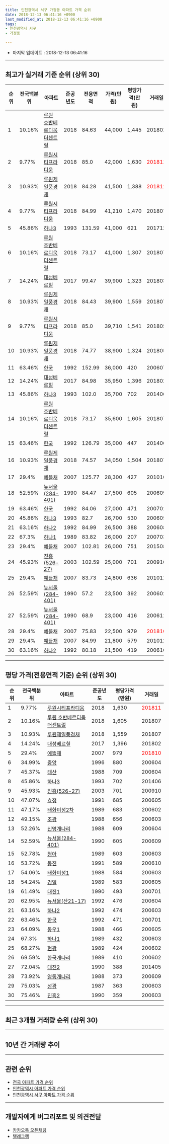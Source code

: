 ```yaml
---
title: 인천광역시 서구 가정동 아파트 가격 순위
date: 2018-12-13 06:41:16 +0900
last_modified_at: 2018-12-13 06:41:16 +0900
tags:
- 인천광역시 서구
- 가정동

---
```


* 마지막 업데이트 : 2018-12-13 06:41:16

---

## 최고가 실거래 기준 순위 (상위 30)


|순위|전국백분위|아파트|준공년도|전용면적|가격(만원)|평당가격(만원)|거래일|
|---|---|---|---|---|---|---|---|
|1|10.16%|[루원 호반베르디움 더센트럴](https://search.naver.com/search.naver?query=%EC%9D%B8%EC%B2%9C%EA%B4%91%EC%97%AD%EC%8B%9C+%EC%84%9C%EA%B5%AC+%EA%B0%80%EC%A0%95%EB%8F%99+%EB%A3%A8%EC%9B%90+%ED%98%B8%EB%B0%98%EB%B2%A0%EB%A5%B4%EB%94%94%EC%9B%80+%EB%8D%94%EC%84%BC%ED%8A%B8%EB%9F%B4)|2018|84.63|44,000|1,445|201801|
|2|9.77%|[루원시티프라디움](https://search.naver.com/search.naver?query=%EC%9D%B8%EC%B2%9C%EA%B4%91%EC%97%AD%EC%8B%9C+%EC%84%9C%EA%B5%AC+%EA%B0%80%EC%A0%95%EB%8F%99+%EB%A3%A8%EC%9B%90%EC%8B%9C%ED%8B%B0%ED%94%84%EB%9D%BC%EB%94%94%EC%9B%80)|2018|85.0|42,000|1,630|<span style="color:red">201811</span>|
|3|10.93%|[루원제일풍경채](https://search.naver.com/search.naver?query=%EC%9D%B8%EC%B2%9C%EA%B4%91%EC%97%AD%EC%8B%9C+%EC%84%9C%EA%B5%AC+%EA%B0%80%EC%A0%95%EB%8F%99+%EB%A3%A8%EC%9B%90%EC%A0%9C%EC%9D%BC%ED%92%8D%EA%B2%BD%EC%B1%84)|2018|84.28|41,500|1,388|<span style="color:red">201811</span>|
|4|9.77%|[루원시티프라디움](https://search.naver.com/search.naver?query=%EC%9D%B8%EC%B2%9C%EA%B4%91%EC%97%AD%EC%8B%9C+%EC%84%9C%EA%B5%AC+%EA%B0%80%EC%A0%95%EB%8F%99+%EB%A3%A8%EC%9B%90%EC%8B%9C%ED%8B%B0%ED%94%84%EB%9D%BC%EB%94%94%EC%9B%80)|2018|84.99|41,210|1,470|201807|
|5|45.86%|[하나3](https://search.naver.com/search.naver?query=%EC%9D%B8%EC%B2%9C%EA%B4%91%EC%97%AD%EC%8B%9C+%EC%84%9C%EA%B5%AC+%EA%B0%80%EC%A0%95%EB%8F%99+%ED%95%98%EB%82%983)|1993|131.59|41,000|621|201712|
|6|10.16%|[루원 호반베르디움 더센트럴](https://search.naver.com/search.naver?query=%EC%9D%B8%EC%B2%9C%EA%B4%91%EC%97%AD%EC%8B%9C+%EC%84%9C%EA%B5%AC+%EA%B0%80%EC%A0%95%EB%8F%99+%EB%A3%A8%EC%9B%90+%ED%98%B8%EB%B0%98%EB%B2%A0%EB%A5%B4%EB%94%94%EC%9B%80+%EB%8D%94%EC%84%BC%ED%8A%B8%EB%9F%B4)|2018|73.17|41,000|1,307|201807|
|7|14.24%|[대성베르힐](https://search.naver.com/search.naver?query=%EC%9D%B8%EC%B2%9C%EA%B4%91%EC%97%AD%EC%8B%9C+%EC%84%9C%EA%B5%AC+%EA%B0%80%EC%A0%95%EB%8F%99+%EB%8C%80%EC%84%B1%EB%B2%A0%EB%A5%B4%ED%9E%90)|2017|99.47|39,900|1,323|201803|
|8|10.93%|[루원제일풍경채](https://search.naver.com/search.naver?query=%EC%9D%B8%EC%B2%9C%EA%B4%91%EC%97%AD%EC%8B%9C+%EC%84%9C%EA%B5%AC+%EA%B0%80%EC%A0%95%EB%8F%99+%EB%A3%A8%EC%9B%90%EC%A0%9C%EC%9D%BC%ED%92%8D%EA%B2%BD%EC%B1%84)|2018|84.43|39,900|1,559|201807|
|9|9.77%|[루원시티프라디움](https://search.naver.com/search.naver?query=%EC%9D%B8%EC%B2%9C%EA%B4%91%EC%97%AD%EC%8B%9C+%EC%84%9C%EA%B5%AC+%EA%B0%80%EC%A0%95%EB%8F%99+%EB%A3%A8%EC%9B%90%EC%8B%9C%ED%8B%B0%ED%94%84%EB%9D%BC%EB%94%94%EC%9B%80)|2018|85.0|39,710|1,541|201805|
|10|10.93%|[루원제일풍경채](https://search.naver.com/search.naver?query=%EC%9D%B8%EC%B2%9C%EA%B4%91%EC%97%AD%EC%8B%9C+%EC%84%9C%EA%B5%AC+%EA%B0%80%EC%A0%95%EB%8F%99+%EB%A3%A8%EC%9B%90%EC%A0%9C%EC%9D%BC%ED%92%8D%EA%B2%BD%EC%B1%84)|2018|74.77|38,900|1,324|201805|
|11|63.46%|[한국](https://search.naver.com/search.naver?query=%EC%9D%B8%EC%B2%9C%EA%B4%91%EC%97%AD%EC%8B%9C+%EC%84%9C%EA%B5%AC+%EA%B0%80%EC%A0%95%EB%8F%99+%ED%95%9C%EA%B5%AD)|1992|152.99|36,000|420|200607|
|12|14.24%|[대성베르힐](https://search.naver.com/search.naver?query=%EC%9D%B8%EC%B2%9C%EA%B4%91%EC%97%AD%EC%8B%9C+%EC%84%9C%EA%B5%AC+%EA%B0%80%EC%A0%95%EB%8F%99+%EB%8C%80%EC%84%B1%EB%B2%A0%EB%A5%B4%ED%9E%90)|2017|84.98|35,950|1,396|201802|
|13|45.86%|[하나3](https://search.naver.com/search.naver?query=%EC%9D%B8%EC%B2%9C%EA%B4%91%EC%97%AD%EC%8B%9C+%EC%84%9C%EA%B5%AC+%EA%B0%80%EC%A0%95%EB%8F%99+%ED%95%98%EB%82%983)|1993|102.0|35,700|702|201406|
|14|10.16%|[루원 호반베르디움 더센트럴](https://search.naver.com/search.naver?query=%EC%9D%B8%EC%B2%9C%EA%B4%91%EC%97%AD%EC%8B%9C+%EC%84%9C%EA%B5%AC+%EA%B0%80%EC%A0%95%EB%8F%99+%EB%A3%A8%EC%9B%90+%ED%98%B8%EB%B0%98%EB%B2%A0%EB%A5%B4%EB%94%94%EC%9B%80+%EB%8D%94%EC%84%BC%ED%8A%B8%EB%9F%B4)|2018|73.17|35,600|1,605|201807|
|15|63.46%|[한국](https://search.naver.com/search.naver?query=%EC%9D%B8%EC%B2%9C%EA%B4%91%EC%97%AD%EC%8B%9C+%EC%84%9C%EA%B5%AC+%EA%B0%80%EC%A0%95%EB%8F%99+%ED%95%9C%EA%B5%AD)|1992|126.79|35,000|447|201406|
|16|10.93%|[루원제일풍경채](https://search.naver.com/search.naver?query=%EC%9D%B8%EC%B2%9C%EA%B4%91%EC%97%AD%EC%8B%9C+%EC%84%9C%EA%B5%AC+%EA%B0%80%EC%A0%95%EB%8F%99+%EB%A3%A8%EC%9B%90%EC%A0%9C%EC%9D%BC%ED%92%8D%EA%B2%BD%EC%B1%84)|2018|74.57|34,050|1,504|201807|
|17|29.4%|[예뜰채](https://search.naver.com/search.naver?query=%EC%9D%B8%EC%B2%9C%EA%B4%91%EC%97%AD%EC%8B%9C+%EC%84%9C%EA%B5%AC+%EA%B0%80%EC%A0%95%EB%8F%99+%EC%98%88%EB%9C%B0%EC%B1%84)|2007|125.77|28,300|427|201010|
|18|52.59%|[뉴서울(284-401)](https://search.naver.com/search.naver?query=%EC%9D%B8%EC%B2%9C%EA%B4%91%EC%97%AD%EC%8B%9C+%EC%84%9C%EA%B5%AC+%EA%B0%80%EC%A0%95%EB%8F%99+%EB%89%B4%EC%84%9C%EC%9A%B8%28284-401%29)|1990|84.47|27,500|605|200609|
|19|63.46%|[한국](https://search.naver.com/search.naver?query=%EC%9D%B8%EC%B2%9C%EA%B4%91%EC%97%AD%EC%8B%9C+%EC%84%9C%EA%B5%AC+%EA%B0%80%EC%A0%95%EB%8F%99+%ED%95%9C%EA%B5%AD)|1992|84.06|27,000|471|200701|
|20|45.86%|[하나3](https://search.naver.com/search.naver?query=%EC%9D%B8%EC%B2%9C%EA%B4%91%EC%97%AD%EC%8B%9C+%EC%84%9C%EA%B5%AC+%EA%B0%80%EC%A0%95%EB%8F%99+%ED%95%98%EB%82%983)|1993|82.7|26,700|530|200605|
|21|63.16%|[하나2](https://search.naver.com/search.naver?query=%EC%9D%B8%EC%B2%9C%EA%B4%91%EC%97%AD%EC%8B%9C+%EC%84%9C%EA%B5%AC+%EA%B0%80%EC%A0%95%EB%8F%99+%ED%95%98%EB%82%982)|1992|84.99|26,500|388|200608|
|22|67.3%|[하나1](https://search.naver.com/search.naver?query=%EC%9D%B8%EC%B2%9C%EA%B4%91%EC%97%AD%EC%8B%9C+%EC%84%9C%EA%B5%AC+%EA%B0%80%EC%A0%95%EB%8F%99+%ED%95%98%EB%82%981)|1989|83.82|26,000|207|200703|
|23|29.4%|[예뜰채](https://search.naver.com/search.naver?query=%EC%9D%B8%EC%B2%9C%EA%B4%91%EC%97%AD%EC%8B%9C+%EC%84%9C%EA%B5%AC+%EA%B0%80%EC%A0%95%EB%8F%99+%EC%98%88%EB%9C%B0%EC%B1%84)|2007|102.81|26,000|751|201508|
|24|45.93%|[진흥(526-27)](https://search.naver.com/search.naver?query=%EC%9D%B8%EC%B2%9C%EA%B4%91%EC%97%AD%EC%8B%9C+%EC%84%9C%EA%B5%AC+%EA%B0%80%EC%A0%95%EB%8F%99+%EC%A7%84%ED%9D%A5%28526-27%29)|2003|102.59|25,000|701|200910|
|25|29.4%|[예뜰채](https://search.naver.com/search.naver?query=%EC%9D%B8%EC%B2%9C%EA%B4%91%EC%97%AD%EC%8B%9C+%EC%84%9C%EA%B5%AC+%EA%B0%80%EC%A0%95%EB%8F%99+%EC%98%88%EB%9C%B0%EC%B1%84)|2007|83.73|24,800|636|201011|
|26|52.59%|[뉴서울(284-401)](https://search.naver.com/search.naver?query=%EC%9D%B8%EC%B2%9C%EA%B4%91%EC%97%AD%EC%8B%9C+%EC%84%9C%EA%B5%AC+%EA%B0%80%EC%A0%95%EB%8F%99+%EB%89%B4%EC%84%9C%EC%9A%B8%28284-401%29)|1990|57.2|23,500|392|200602|
|27|52.59%|[뉴서울(284-401)](https://search.naver.com/search.naver?query=%EC%9D%B8%EC%B2%9C%EA%B4%91%EC%97%AD%EC%8B%9C+%EC%84%9C%EA%B5%AC+%EA%B0%80%EC%A0%95%EB%8F%99+%EB%89%B4%EC%84%9C%EC%9A%B8%28284-401%29)|1990|68.9|23,000|416|200611|
|28|29.4%|[예뜰채](https://search.naver.com/search.naver?query=%EC%9D%B8%EC%B2%9C%EA%B4%91%EC%97%AD%EC%8B%9C+%EC%84%9C%EA%B5%AC+%EA%B0%80%EC%A0%95%EB%8F%99+%EC%98%88%EB%9C%B0%EC%B1%84)|2007|75.83|22,500|979|<span style="color:red">201810</span>|
|29|29.4%|[예뜰채](https://search.naver.com/search.naver?query=%EC%9D%B8%EC%B2%9C%EA%B4%91%EC%97%AD%EC%8B%9C+%EC%84%9C%EA%B5%AC+%EA%B0%80%EC%A0%95%EB%8F%99+%EC%98%88%EB%9C%B0%EC%B1%84)|2007|84.99|21,800|579|201012|
|30|63.16%|[하나2](https://search.naver.com/search.naver?query=%EC%9D%B8%EC%B2%9C%EA%B4%91%EC%97%AD%EC%8B%9C+%EC%84%9C%EA%B5%AC+%EA%B0%80%EC%A0%95%EB%8F%99+%ED%95%98%EB%82%982)|1992|80.18|21,500|419|200610|


---

## 평당 가격(전용면적 기준) 순위 (상위 30)


|순위|전국백분위|아파트|준공년도|평당가격(만원)|거래일|
|---|---|---|---|---|---|
|1|9.77%|[루원시티프라디움](https://search.naver.com/search.naver?query=%EC%9D%B8%EC%B2%9C%EA%B4%91%EC%97%AD%EC%8B%9C+%EC%84%9C%EA%B5%AC+%EA%B0%80%EC%A0%95%EB%8F%99+%EB%A3%A8%EC%9B%90%EC%8B%9C%ED%8B%B0%ED%94%84%EB%9D%BC%EB%94%94%EC%9B%80)|2018|1,630|<span style="color:red">201811</span>|
|2|10.16%|[루원 호반베르디움 더센트럴](https://search.naver.com/search.naver?query=%EC%9D%B8%EC%B2%9C%EA%B4%91%EC%97%AD%EC%8B%9C+%EC%84%9C%EA%B5%AC+%EA%B0%80%EC%A0%95%EB%8F%99+%EB%A3%A8%EC%9B%90+%ED%98%B8%EB%B0%98%EB%B2%A0%EB%A5%B4%EB%94%94%EC%9B%80+%EB%8D%94%EC%84%BC%ED%8A%B8%EB%9F%B4)|2018|1,605|201807|
|3|10.93%|[루원제일풍경채](https://search.naver.com/search.naver?query=%EC%9D%B8%EC%B2%9C%EA%B4%91%EC%97%AD%EC%8B%9C+%EC%84%9C%EA%B5%AC+%EA%B0%80%EC%A0%95%EB%8F%99+%EB%A3%A8%EC%9B%90%EC%A0%9C%EC%9D%BC%ED%92%8D%EA%B2%BD%EC%B1%84)|2018|1,559|201807|
|4|14.24%|[대성베르힐](https://search.naver.com/search.naver?query=%EC%9D%B8%EC%B2%9C%EA%B4%91%EC%97%AD%EC%8B%9C+%EC%84%9C%EA%B5%AC+%EA%B0%80%EC%A0%95%EB%8F%99+%EB%8C%80%EC%84%B1%EB%B2%A0%EB%A5%B4%ED%9E%90)|2017|1,396|201802|
|5|29.4%|[예뜰채](https://search.naver.com/search.naver?query=%EC%9D%B8%EC%B2%9C%EA%B4%91%EC%97%AD%EC%8B%9C+%EC%84%9C%EA%B5%AC+%EA%B0%80%EC%A0%95%EB%8F%99+%EC%98%88%EB%9C%B0%EC%B1%84)|2007|979|<span style="color:red">201810</span>|
|6|34.99%|[중앙](https://search.naver.com/search.naver?query=%EC%9D%B8%EC%B2%9C%EA%B4%91%EC%97%AD%EC%8B%9C+%EC%84%9C%EA%B5%AC+%EA%B0%80%EC%A0%95%EB%8F%99+%EC%A4%91%EC%95%99)|1996|880|200604|
|7|45.37%|[태산](https://search.naver.com/search.naver?query=%EC%9D%B8%EC%B2%9C%EA%B4%91%EC%97%AD%EC%8B%9C+%EC%84%9C%EA%B5%AC+%EA%B0%80%EC%A0%95%EB%8F%99+%ED%83%9C%EC%82%B0)|1988|709|200604|
|8|45.86%|[하나3](https://search.naver.com/search.naver?query=%EC%9D%B8%EC%B2%9C%EA%B4%91%EC%97%AD%EC%8B%9C+%EC%84%9C%EA%B5%AC+%EA%B0%80%EC%A0%95%EB%8F%99+%ED%95%98%EB%82%983)|1993|702|201406|
|9|45.93%|[진흥(526-27)](https://search.naver.com/search.naver?query=%EC%9D%B8%EC%B2%9C%EA%B4%91%EC%97%AD%EC%8B%9C+%EC%84%9C%EA%B5%AC+%EA%B0%80%EC%A0%95%EB%8F%99+%EC%A7%84%ED%9D%A5%28526-27%29)|2003|701|200910|
|10|47.07%|[효정](https://search.naver.com/search.naver?query=%EC%9D%B8%EC%B2%9C%EA%B4%91%EC%97%AD%EC%8B%9C+%EC%84%9C%EA%B5%AC+%EA%B0%80%EC%A0%95%EB%8F%99+%ED%9A%A8%EC%A0%95)|1991|685|200605|
|11|47.17%|[태화미성2차](https://search.naver.com/search.naver?query=%EC%9D%B8%EC%B2%9C%EA%B4%91%EC%97%AD%EC%8B%9C+%EC%84%9C%EA%B5%AC+%EA%B0%80%EC%A0%95%EB%8F%99+%ED%83%9C%ED%99%94%EB%AF%B8%EC%84%B12%EC%B0%A8)|1989|683|200602|
|12|49.15%|[조광](https://search.naver.com/search.naver?query=%EC%9D%B8%EC%B2%9C%EA%B4%91%EC%97%AD%EC%8B%9C+%EC%84%9C%EA%B5%AC+%EA%B0%80%EC%A0%95%EB%8F%99+%EC%A1%B0%EA%B4%91)|1988|656|200603|
|13|52.26%|[신명개나리](https://search.naver.com/search.naver?query=%EC%9D%B8%EC%B2%9C%EA%B4%91%EC%97%AD%EC%8B%9C+%EC%84%9C%EA%B5%AC+%EA%B0%80%EC%A0%95%EB%8F%99+%EC%8B%A0%EB%AA%85%EA%B0%9C%EB%82%98%EB%A6%AC)|1988|609|200604|
|14|52.59%|[뉴서울(284-401)](https://search.naver.com/search.naver?query=%EC%9D%B8%EC%B2%9C%EA%B4%91%EC%97%AD%EC%8B%9C+%EC%84%9C%EA%B5%AC+%EA%B0%80%EC%A0%95%EB%8F%99+%EB%89%B4%EC%84%9C%EC%9A%B8%28284-401%29)|1990|605|200609|
|15|52.78%|[청아](https://search.naver.com/search.naver?query=%EC%9D%B8%EC%B2%9C%EA%B4%91%EC%97%AD%EC%8B%9C+%EC%84%9C%EA%B5%AC+%EA%B0%80%EC%A0%95%EB%8F%99+%EC%B2%AD%EC%95%84)|1989|603|200603|
|16|53.72%|[동진](https://search.naver.com/search.naver?query=%EC%9D%B8%EC%B2%9C%EA%B4%91%EC%97%AD%EC%8B%9C+%EC%84%9C%EA%B5%AC+%EA%B0%80%EC%A0%95%EB%8F%99+%EB%8F%99%EC%A7%84)|1991|589|200610|
|17|54.06%|[태화미성1](https://search.naver.com/search.naver?query=%EC%9D%B8%EC%B2%9C%EA%B4%91%EC%97%AD%EC%8B%9C+%EC%84%9C%EA%B5%AC+%EA%B0%80%EC%A0%95%EB%8F%99+%ED%83%9C%ED%99%94%EB%AF%B8%EC%84%B11)|1988|584|200603|
|18|54.24%|[경일](https://search.naver.com/search.naver?query=%EC%9D%B8%EC%B2%9C%EA%B4%91%EC%97%AD%EC%8B%9C+%EC%84%9C%EA%B5%AC+%EA%B0%80%EC%A0%95%EB%8F%99+%EA%B2%BD%EC%9D%BC)|1989|583|200605|
|19|61.49%|[대진1](https://search.naver.com/search.naver?query=%EC%9D%B8%EC%B2%9C%EA%B4%91%EC%97%AD%EC%8B%9C+%EC%84%9C%EA%B5%AC+%EA%B0%80%EC%A0%95%EB%8F%99+%EB%8C%80%EC%A7%841)|1990|493|200701|
|20|62.95%|[뉴서울(산21-17)](https://search.naver.com/search.naver?query=%EC%9D%B8%EC%B2%9C%EA%B4%91%EC%97%AD%EC%8B%9C+%EC%84%9C%EA%B5%AC+%EA%B0%80%EC%A0%95%EB%8F%99+%EB%89%B4%EC%84%9C%EC%9A%B8%28%EC%82%B021-17%29)|1992|476|200604|
|21|63.16%|[하나2](https://search.naver.com/search.naver?query=%EC%9D%B8%EC%B2%9C%EA%B4%91%EC%97%AD%EC%8B%9C+%EC%84%9C%EA%B5%AC+%EA%B0%80%EC%A0%95%EB%8F%99+%ED%95%98%EB%82%982)|1992|474|200603|
|22|63.46%|[한국](https://search.naver.com/search.naver?query=%EC%9D%B8%EC%B2%9C%EA%B4%91%EC%97%AD%EC%8B%9C+%EC%84%9C%EA%B5%AC+%EA%B0%80%EC%A0%95%EB%8F%99+%ED%95%9C%EA%B5%AD)|1992|471|200701|
|23|64.09%|[동우1](https://search.naver.com/search.naver?query=%EC%9D%B8%EC%B2%9C%EA%B4%91%EC%97%AD%EC%8B%9C+%EC%84%9C%EA%B5%AC+%EA%B0%80%EC%A0%95%EB%8F%99+%EB%8F%99%EC%9A%B01)|1988|466|200605|
|24|67.3%|[하나1](https://search.naver.com/search.naver?query=%EC%9D%B8%EC%B2%9C%EA%B4%91%EC%97%AD%EC%8B%9C+%EC%84%9C%EA%B5%AC+%EA%B0%80%EC%A0%95%EB%8F%99+%ED%95%98%EB%82%981)|1989|432|200603|
|25|68.27%|[현광](https://search.naver.com/search.naver?query=%EC%9D%B8%EC%B2%9C%EA%B4%91%EC%97%AD%EC%8B%9C+%EC%84%9C%EA%B5%AC+%EA%B0%80%EC%A0%95%EB%8F%99+%ED%98%84%EA%B4%91)|1989|424|200602|
|26|69.59%|[한국개나리](https://search.naver.com/search.naver?query=%EC%9D%B8%EC%B2%9C%EA%B4%91%EC%97%AD%EC%8B%9C+%EC%84%9C%EA%B5%AC+%EA%B0%80%EC%A0%95%EB%8F%99+%ED%95%9C%EA%B5%AD%EA%B0%9C%EB%82%98%EB%A6%AC)|1989|410|200602|
|27|72.04%|[대진2](https://search.naver.com/search.naver?query=%EC%9D%B8%EC%B2%9C%EA%B4%91%EC%97%AD%EC%8B%9C+%EC%84%9C%EA%B5%AC+%EA%B0%80%EC%A0%95%EB%8F%99+%EB%8C%80%EC%A7%842)|1990|388|201405|
|28|73.92%|[영동개나리](https://search.naver.com/search.naver?query=%EC%9D%B8%EC%B2%9C%EA%B4%91%EC%97%AD%EC%8B%9C+%EC%84%9C%EA%B5%AC+%EA%B0%80%EC%A0%95%EB%8F%99+%EC%98%81%EB%8F%99%EA%B0%9C%EB%82%98%EB%A6%AC)|1988|373|200609|
|29|75.03%|[성광](https://search.naver.com/search.naver?query=%EC%9D%B8%EC%B2%9C%EA%B4%91%EC%97%AD%EC%8B%9C+%EC%84%9C%EA%B5%AC+%EA%B0%80%EC%A0%95%EB%8F%99+%EC%84%B1%EA%B4%91)|1987|363|200603|
|30|75.46%|[진흥2](https://search.naver.com/search.naver?query=%EC%9D%B8%EC%B2%9C%EA%B4%91%EC%97%AD%EC%8B%9C+%EC%84%9C%EA%B5%AC+%EA%B0%80%EC%A0%95%EB%8F%99+%EC%A7%84%ED%9D%A52)|1990|359|200603|


---

## 최근 3개월 거래량 순위 (상위 30)


<div style="width:100%;">
    <canvas id="deal_count_ranking" height="250"></canvas>
</div>


<script>
new Chart(document.getElementById("deal_count_ranking"), {
    type: 'horizontalBar',
    data: {
        labels: ['한국', '동우1', '인향', '뉴서울(284-401)', '하나2', '하나1', '루원 호반베르디움 더센트럴', '한성', '성광', '대진1', '동우2', '현광', '진흥2', '예뜰채', '루원제일풍경채', '루원시티프라디움'],
        datasets: [{
            label: '실거래 수',
            data: [7, 6, 5, 3, 3, 3, 3, 2, 2, 2, 1, 1, 1, 1, 1, 1],
            borderColor: "rgba(255, 0, 128, 1)",
            backgroundColor: "rgba(255, 0, 128, 0.5)",
            fill: false,
        }]
    },
    options: {
        responsive: true,
        title: {
            display: true,
            text: '최근 3개월 거래량 순위'
        },
        tooltips: {
            mode: 'index',
            intersect: false,
            callbacks: {
                title: function(tooltipItems, data) {
                    return "실거래 수:";
                },
                label: function(tooltipItem, data) {
                    return data.labels[tooltipItem.index] + ": " + tooltipItem.xLabel;
                }
            }
        },
        hover: {
            mode: 'nearest',
            intersect: true
        },
        scales: {
            xAxes: [{
                display: true,
                scaleLabel: {
                    display: true,
                    labelString: '실거래 수'
                },
                ticks: {
                    suggestedMin: 0,
                }
            }],
            yAxes: [{
                display: true,
                ticks: {
                    autoSkip: false,
                    callback: function(value, index, values) {
                        if (value.length > 15)
                            return value.substr(0, 13) + "...";
                        else
                            return value;
                    }
                },
                scaleLabel: {
                    display: false,
                }
            }]
        }
    }
});

</script>


---

## 10년 간 거래량 추이


<div style="width:100%;">
    <canvas id="deal_progress" height="250"></canvas>
</div>

<script>
new Chart(document.getElementById("deal_progress"), {
    type: 'line',
    data: {
        labels: ['200812','200901','200902','200903','200904','200905','200906','200907','200908','200909','200910','200911','200912','201001','201002','201003','201004','201005','201006','201007','201008','201009','201010','201011','201012','201101','201102','201103','201104','201105','201106','201107','201108','201109','201110','201111','201112','201201','201202','201203','201204','201205','201206','201207','201208','201209','201210','201211','201212','201301','201302','201303','201304','201305','201306','201307','201308','201309','201310','201311','201312','201401','201402','201403','201404','201405','201406','201407','201408','201409','201410','201411','201412','201501','201502','201503','201504','201505','201506','201507','201508','201509','201510','201511','201512','201601','201602','201603','201604','201605','201606','201607','201608','201609','201610','201611','201612','201701','201702','201703','201704','201705','201706','201707','201708','201709','201710','201711','201712','201801','201802','201803','201804','201805','201806','201807','201808','201809','201810','201811','201812'],
        datasets: [{
            label: '실거래 수',
            pointRadius: 1,
            data: [8, 9, 11, 15, 19, 35, 22, 19, 25, 21, 25, 7, 14, 16, 15, 12, 15, 9, 5, 4, 6, 7, 16, 14, 11, 11, 9, 18, 15, 10, 8, 8, 9, 6, 10, 7, 9, 3, 12, 16, 8, 13, 11, 7, 9, 8, 9, 10, 7, 8, 11, 27, 14, 10, 21, 3, 11, 11, 17, 7, 12, 11, 16, 26, 20, 15, 19, 16, 21, 26, 20, 9, 7, 13, 12, 52, 55, 39, 28, 25, 24, 31, 20, 12, 6, 16, 8, 26, 30, 20, 26, 21, 24, 32, 30, 23, 23, 14, 9, 28, 12, 36, 35, 28, 25, 18, 17, 16, 16, 25, 18, 19, 14, 30, 16, 32, 16, 25, 25, 17, 0],
            borderColor: "rgba(255, 201, 14, 1)",
            backgroundColor: "rgba(255, 201, 14, 0.5)",
            fill: true,
        }]
    },
    options: {
        responsive: true,
        title: {
            display: true,
            text: '10년간 거래량 추이'
        },
        tooltips: {
            mode: 'index',
            intersect: false,
        },
        hover: {
            mode: 'nearest',
            intersect: true
        },
        scales: {
            xAxes: [{
                display: true,
                scaleLabel: {
                    display: true,
                    labelString: '년/월'
                }
            }],
            yAxes: [{
                display: true,
                ticks: {
                    suggestedMin: 0,
                },
                scaleLabel: {
                    display: true,
                    labelString: '실거래 수'
                }
            }]
        }
    }
});

</script>


---

## 관련 순위

- [전국 아파트 가격 순위](https://inasie.github.io/apt-ranking/전국)
- [인천광역시 아파트 가격 순위](https://inasie.github.io/apt-ranking/인천광역시)
- [인천광역시 서구 아파트 가격 순위](https://inasie.github.io/apt-ranking/인천광역시-서구)


---

## 개발자에게 버그리포트 및 의견전달

- [카카오톡 오픈채팅](https://open.kakao.com/o/gLJUAP4)
- [텔레그램](https://t.me/inasie)

